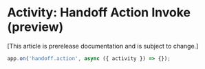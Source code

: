# Activity: Handoff Action Invoke (preview)

[This article is prerelease documentation and is subject to change.]

<!-- langtabs-start -->
```typescript
app.on('handoff.action', async ({ activity }) => {});
```
<!-- langtabs-end -->